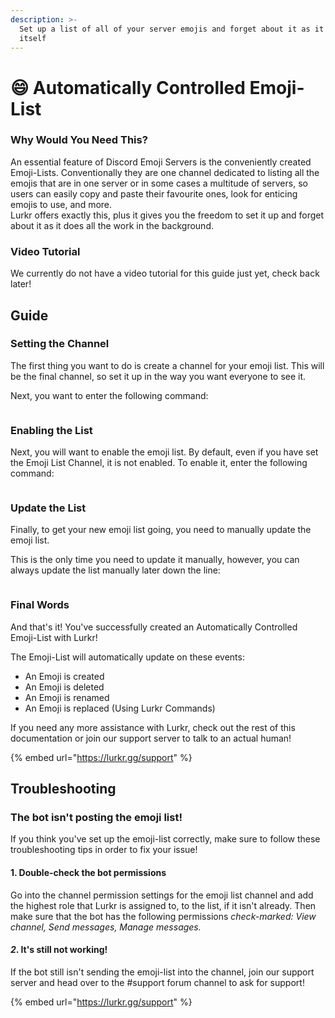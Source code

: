 ```yaml
---
description: >-
  Set up a list of all of your server emojis and forget about it as it updates
  itself
---
```


# 😄 Automatically Controlled Emoji-List

### Why Would You Need This?

An essential feature of Discord Emoji Servers is the conveniently created Emoji-Lists. Conventionally they are one channel dedicated to listing all the emojis that are in one server or in some cases a multitude of servers, so users can easily copy and paste their favourite ones, look for enticing emojis to use, and more. \
Lurkr offers exactly this, plus it gives you the freedom to set it up and forget about it as it does all the work in the background.

### Video Tutorial

We currently do not have a video tutorial for this guide just yet, check back later!

## Guide

### Setting the Channel

The first thing you want to do is create a channel for your emoji list. This will be the final channel, so set it up in the way you want everyone to see it.

Next, you want to enter the following command:

<figure><img src="https://i.imgur.com/Lxxb7HC.png" alt=""><figcaption></figcaption></figure>

### Enabling the List

Next, you will want to enable the emoji list. By default, even if you have set the Emoji List Channel, it is not enabled. To enable it, enter the following command:

<figure><img src="https://i.imgur.com/pbPcRBu.png" alt=""><figcaption></figcaption></figure>

### Update the List

Finally, to get your new emoji list going, you need to manually update the emoji list.

This is the only time you need to update it manually, however, you can always update the list manually later down the line:

<figure><img src="https://i.imgur.com/QpCpmra.png" alt=""><figcaption></figcaption></figure>

### Final Words

And that's it! You've successfully created an Automatically Controlled Emoji-List with Lurkr!

The Emoji-List will automatically update on these events:

* An Emoji is created
* An Emoji is deleted
* An Emoji is renamed
* An Emoji is replaced (Using Lurkr Commands)

If you need any more assistance with Lurkr, check out the rest of this documentation or join our support server to talk to an actual human!

{% embed url="https://lurkr.gg/support" %}



## Troubleshooting

### The bot isn't posting the emoji list!

If you think you've set up the emoji-list correctly, make sure to follow these troubleshooting tips in order to fix your issue!

#### 1. Double-check the bot permissions

Go into the channel permission settings for the emoji list channel and add the highest role that Lurkr is assigned to, to the list, if it isn't already. Then make sure that the bot has the following permissions _check-marked: View channel, Send messages, Manage messages._

#### _2_. It's still not working!

If the bot still isn't sending the emoji-list into the channel, join our support server and head over to the #support forum channel to ask for support!

{% embed url="https://lurkr.gg/support" %}
